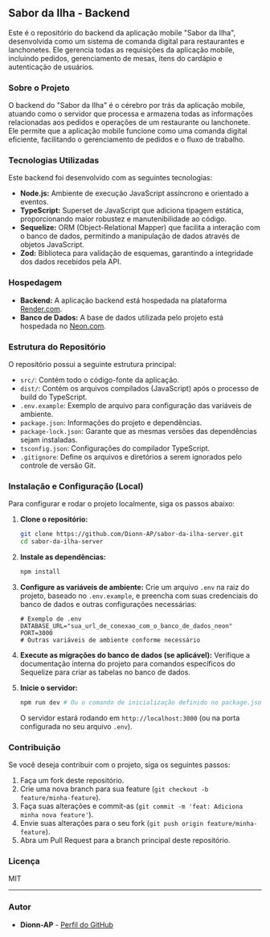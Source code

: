 ## Sabor da Ilha - Backend

Este é o repositório do backend da aplicação mobile "Sabor da Ilha", desenvolvida como um sistema de comanda digital para restaurantes e lanchonetes. Ele gerencia todas as requisições da aplicação mobile, incluindo pedidos, gerenciamento de mesas, itens do cardápio e autenticação de usuários.

### Sobre o Projeto

O backend do "Sabor da Ilha" é o cérebro por trás da aplicação mobile, atuando como o servidor que processa e armazena todas as informações relacionadas aos pedidos e operações de um restaurante ou lanchonete. Ele permite que a aplicação mobile funcione como uma comanda digital eficiente, facilitando o gerenciamento de pedidos e o fluxo de trabalho.

### Tecnologias Utilizadas

Este backend foi desenvolvido com as seguintes tecnologias:

* **Node.js:** Ambiente de execução JavaScript assíncrono e orientado a eventos.
* **TypeScript:** Superset de JavaScript que adiciona tipagem estática, proporcionando maior robustez e manutenibilidade ao código.
* **Sequelize:** ORM (Object-Relational Mapper) que facilita a interação com o banco de dados, permitindo a manipulação de dados através de objetos JavaScript.
* **Zod:** Biblioteca para validação de esquemas, garantindo a integridade dos dados recebidos pela API.

### Hospedagem

* **Backend:** A aplicação backend está hospedada na plataforma [Render.com](https://render.com/).
* **Banco de Dados:** A base de dados utilizada pelo projeto está hospedada no [Neon.com](https://neon.tech/).

### Estrutura do Repositório

O repositório possui a seguinte estrutura principal:

* `src/`: Contém todo o código-fonte da aplicação.
* `dist/`: Contém os arquivos compilados (JavaScript) após o processo de build do TypeScript.
* `.env.example`: Exemplo de arquivo para configuração das variáveis de ambiente.
* `package.json`: Informações do projeto e dependências.
* `package-lock.json`: Garante que as mesmas versões das dependências sejam instaladas.
* `tsconfig.json`: Configurações do compilador TypeScript.
* `.gitignore`: Define os arquivos e diretórios a serem ignorados pelo controle de versão Git.

### Instalação e Configuração (Local)

Para configurar e rodar o projeto localmente, siga os passos abaixo:

1.  **Clone o repositório:**

    ```bash
    git clone https://github.com/Dionn-AP/sabor-da-ilha-server.git
    cd sabor-da-ilha-server
    ```

2.  **Instale as dependências:**

    ```bash
    npm install
    ```

3.  **Configure as variáveis de ambiente:**
    Crie um arquivo `.env` na raiz do projeto, baseado no `.env.example`, e preencha com suas credenciais do banco de dados e outras configurações necessárias:

    ```
    # Exemplo de .env
    DATABASE_URL="sua_url_de_conexao_com_o_banco_de_dados_neon"
    PORT=3000
    # Outras variáveis de ambiente conforme necessário
    ```

4.  **Execute as migrações do banco de dados (se aplicável):**
    Verifique a documentação interna do projeto para comandos específicos do Sequelize para criar as tabelas no banco de dados.

5.  **Inicie o servidor:**

    ```bash
    npm run dev # Ou o comando de inicialização definido no package.json
    ```

    O servidor estará rodando em `http://localhost:3000` (ou na porta configurada no seu arquivo `.env`).

### Contribuição

Se você deseja contribuir com o projeto, siga os seguintes passos:

1.  Faça um fork deste repositório.
2.  Crie uma nova branch para sua feature (`git checkout -b feature/minha-feature`).
3.  Faça suas alterações e commit-as (`git commit -m 'feat: Adiciona minha nova feature'`).
4.  Envie suas alterações para o seu fork (`git push origin feature/minha-feature`).
5.  Abra um Pull Request para a branch principal deste repositório.

### Licença

MIT

---

### Autor

* **Dionn-AP** - [Perfil do GitHub](https://github.com/Dionn-AP)

